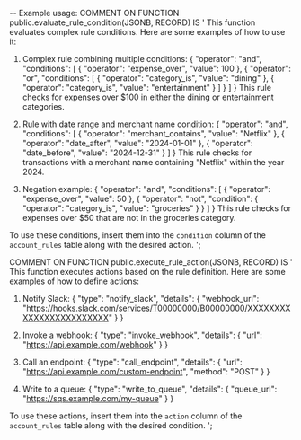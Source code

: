 -- Example usage:
COMMENT ON FUNCTION public.evaluate_rule_condition(JSONB, RECORD) IS '
This function evaluates complex rule conditions. Here are some examples of how to use it:

1. Complex rule combining multiple conditions:
{
    "operator": "and",
    "conditions": [
        {
            "operator": "expense_over",
            "value": 100
        },
        {
            "operator": "or",
            "conditions": [
                {
                    "operator": "category_is",
                    "value": "dining"
                },
                {
                    "operator": "category_is",
                    "value": "entertainment"
                }
            ]
        }
    ]
}
This rule checks for expenses over $100 in either the dining or entertainment categories.

2. Rule with date range and merchant name condition:
{
    "operator": "and",
    "conditions": [
        {
            "operator": "merchant_contains",
            "value": "Netflix"
        },
        {
            "operator": "date_after",
            "value": "2024-01-01"
        },
        {
            "operator": "date_before",
            "value": "2024-12-31"
        }
    ]
}
This rule checks for transactions with a merchant name containing "Netflix" within the year 2024.

3. Negation example:
{
    "operator": "and",
    "conditions": [
        {
            "operator": "expense_over",
            "value": 50
        },
        {
            "operator": "not",
            "condition": {
                "operator": "category_is",
                "value": "groceries"
            }
        }
    ]
}
This rule checks for expenses over $50 that are not in the groceries category.

To use these conditions, insert them into the `condition` column of the `account_rules` table along with the desired action.
';

COMMENT ON FUNCTION public.execute_rule_action(JSONB, RECORD) IS '
This function executes actions based on the rule definition. Here are some examples of how to define actions:

1. Notify Slack:
{
    "type": "notify_slack",
    "details": {
        "webhook_url": "https://hooks.slack.com/services/T00000000/B00000000/XXXXXXXXXXXXXXXXXXXXXXXX"
    }
}

2. Invoke a webhook:
{
    "type": "invoke_webhook",
    "details": {
        "url": "https://api.example.com/webhook"
    }
}

3. Call an endpoint:
{
    "type": "call_endpoint",
    "details": {
        "url": "https://api.example.com/custom-endpoint",
        "method": "POST"
    }
}

4. Write to a queue:
{
    "type": "write_to_queue",
    "details": {
        "queue_url": "https://sqs.example.com/my-queue"
    }
}

To use these actions, insert them into the `action` column of the `account_rules` table along with the desired condition.
';